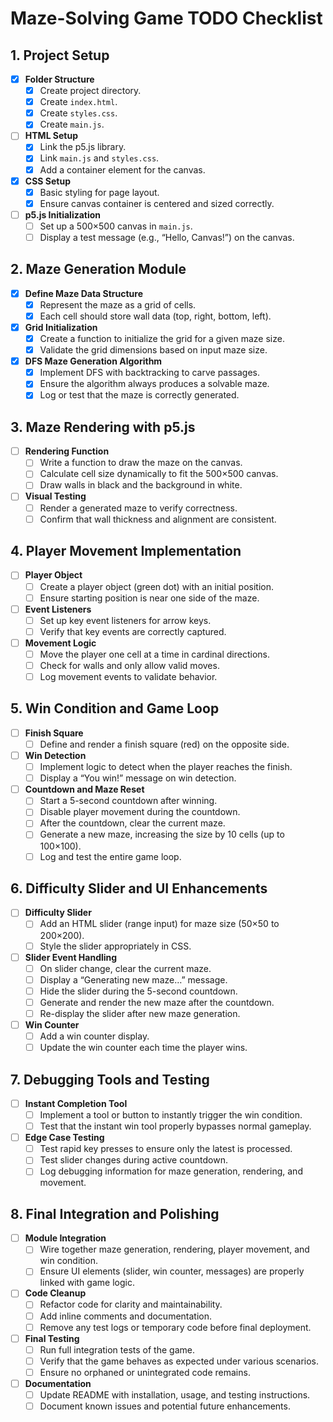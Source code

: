 # Maze-Solving Game TODO Checklist

## 1. Project Setup
- [x] **Folder Structure**
  - [x] Create project directory.
  - [x] Create `index.html`.
  - [x] Create `styles.css`.
  - [x] Create `main.js`.

- [ ] **HTML Setup**
  - [x] Link the p5.js library.
  - [x] Link `main.js` and `styles.css`.
  - [x] Add a container element for the canvas.

- [x] **CSS Setup**
  - [x] Basic styling for page layout.
  - [x] Ensure canvas container is centered and sized correctly.

- [ ] **p5.js Initialization**
  - [ ] Set up a 500×500 canvas in `main.js`.
  - [ ] Display a test message (e.g., “Hello, Canvas!”) on the canvas.

## 2. Maze Generation Module
- [x] **Define Maze Data Structure**
  - [x] Represent the maze as a grid of cells.
  - [x] Each cell should store wall data (top, right, bottom, left).

- [x] **Grid Initialization**
  - [x] Create a function to initialize the grid for a given maze size.
  - [x] Validate the grid dimensions based on input maze size.

- [x] **DFS Maze Generation Algorithm**
  - [x] Implement DFS with backtracking to carve passages.
  - [x] Ensure the algorithm always produces a solvable maze.
  - [x] Log or test that the maze is correctly generated.

## 3. Maze Rendering with p5.js
- [ ] **Rendering Function**
  - [ ] Write a function to draw the maze on the canvas.
  - [ ] Calculate cell size dynamically to fit the 500×500 canvas.
  - [ ] Draw walls in black and the background in white.

- [ ] **Visual Testing**
  - [ ] Render a generated maze to verify correctness.
  - [ ] Confirm that wall thickness and alignment are consistent.

## 4. Player Movement Implementation
- [ ] **Player Object**
  - [ ] Create a player object (green dot) with an initial position.
  - [ ] Ensure starting position is near one side of the maze.

- [ ] **Event Listeners**
  - [ ] Set up key event listeners for arrow keys.
  - [ ] Verify that key events are correctly captured.

- [ ] **Movement Logic**
  - [ ] Move the player one cell at a time in cardinal directions.
  - [ ] Check for walls and only allow valid moves.
  - [ ] Log movement events to validate behavior.

## 5. Win Condition and Game Loop
- [ ] **Finish Square**
  - [ ] Define and render a finish square (red) on the opposite side.
  
- [ ] **Win Detection**
  - [ ] Implement logic to detect when the player reaches the finish.
  - [ ] Display a “You win!” message on win detection.

- [ ] **Countdown and Maze Reset**
  - [ ] Start a 5-second countdown after winning.
  - [ ] Disable player movement during the countdown.
  - [ ] After the countdown, clear the current maze.
  - [ ] Generate a new maze, increasing the size by 10 cells (up to 100×100).
  - [ ] Log and test the entire game loop.

## 6. Difficulty Slider and UI Enhancements
- [ ] **Difficulty Slider**
  - [ ] Add an HTML slider (range input) for maze size (50×50 to 200×200).
  - [ ] Style the slider appropriately in CSS.

- [ ] **Slider Event Handling**
  - [ ] On slider change, clear the current maze.
  - [ ] Display a “Generating new maze…” message.
  - [ ] Hide the slider during the 5-second countdown.
  - [ ] Generate and render the new maze after the countdown.
  - [ ] Re-display the slider after new maze generation.

- [ ] **Win Counter**
  - [ ] Add a win counter display.
  - [ ] Update the win counter each time the player wins.

## 7. Debugging Tools and Testing
- [ ] **Instant Completion Tool**
  - [ ] Implement a tool or button to instantly trigger the win condition.
  - [ ] Test that the instant win tool properly bypasses normal gameplay.

- [ ] **Edge Case Testing**
  - [ ] Test rapid key presses to ensure only the latest is processed.
  - [ ] Test slider changes during active countdown.
  - [ ] Log debugging information for maze generation, rendering, and movement.

## 8. Final Integration and Polishing
- [ ] **Module Integration**
  - [ ] Wire together maze generation, rendering, player movement, and win condition.
  - [ ] Ensure UI elements (slider, win counter, messages) are properly linked with game logic.

- [ ] **Code Cleanup**
  - [ ] Refactor code for clarity and maintainability.
  - [ ] Add inline comments and documentation.
  - [ ] Remove any test logs or temporary code before final deployment.

- [ ] **Final Testing**
  - [ ] Run full integration tests of the game.
  - [ ] Verify that the game behaves as expected under various scenarios.
  - [ ] Ensure no orphaned or unintegrated code remains.

- [ ] **Documentation**
  - [ ] Update README with installation, usage, and testing instructions.
  - [ ] Document known issues and potential future enhancements.
